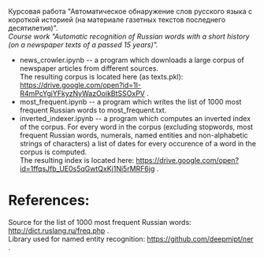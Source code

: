 Курсовая работа "Автоматическое обнаружение слов русского языка с короткой историей (на материале газетных текстов последнего десятилетия)". </br>
*Course work "Automatic recognition of Russian words with a short history (on a newspaper texts of a passed 15 years)".* </br>

* news_crowler.ipynb -- a program which downloads a large corpus of newspaper articles from different sources. </br>
The resulting corpus is located here (as texts.pkl): https://drive.google.com/open?id=1I-R4mPcYgjYFkyzNyWazOoikBtSSOxPV . </br>
* most_frequent.ipynb -- a program which writes the list of 1000 most frequent Russian words to most_frequent.txt.
* inverted_indexer.ipynb -- a program which computes an inverted index of the corpus. For every word in the corpus (excluding stopwords, most frequent Russian words, numerals, named entities and non-alphabetic strings of characters) a list of dates for every occurence of a word in the corpus is computed. </br>
The resulting index is located here: https://drive.google.com/open?id=1ffqsJfb_UE0s5qGwtQxKj1Ni5rMRF6jg .
# References:
Source for the list of 1000 most frequent Russian words: http://dict.ruslang.ru/freq.php . </br>
Library used for named entity recognition: https://github.com/deepmipt/ner .
